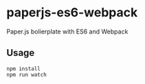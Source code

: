# paperjs-es6-webpack
Paper.js bolierplate with ES6 and Webpack

## Usage
```
npm install
npm run watch
```
